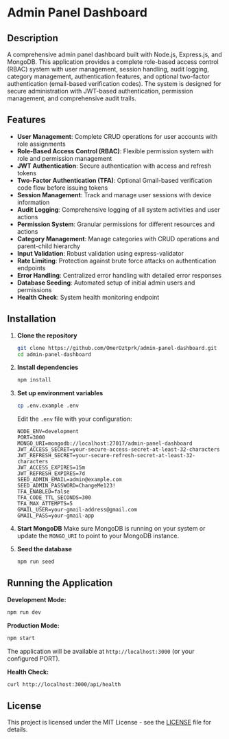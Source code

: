 # Admin Panel Dashboard

## Description

A comprehensive admin panel dashboard built with Node.js, Express.js, and MongoDB. This application provides a complete role-based access control (RBAC) system with user management, session handling, audit logging, category management, authentication features, and optional two-factor authentication (email-based verification codes). The system is designed for secure administration with JWT-based authentication, permission management, and comprehensive audit trails.

## Features

- **User Management**: Complete CRUD operations for user accounts with role assignments
- **Role-Based Access Control (RBAC)**: Flexible permission system with role and permission management
- **JWT Authentication**: Secure authentication with access and refresh tokens
- **Two-Factor Authentication (TFA)**: Optional Gmail-based verification code flow before issuing tokens
- **Session Management**: Track and manage user sessions with device information
- **Audit Logging**: Comprehensive logging of all system activities and user actions
- **Permission System**: Granular permissions for different resources and actions
- **Category Management**: Manage categories with CRUD operations and parent-child hierarchy
- **Input Validation**: Robust validation using express-validator
- **Rate Limiting**: Protection against brute force attacks on authentication endpoints
- **Error Handling**: Centralized error handling with detailed error responses
- **Database Seeding**: Automated setup of initial admin users and permissions
- **Health Check**: System health monitoring endpoint

## Installation

1. **Clone the repository**
   ```bash
   git clone https://github.com/OmerOztprk/admin-panel-dashboard.git
   cd admin-panel-dashboard
   ```

2. **Install dependencies**
   ```bash
   npm install
   ```

3. **Set up environment variables**
   ```bash
   cp .env.example .env
   ```
   Edit the `.env` file with your configuration:
   ```env
   NODE_ENV=development
   PORT=3000
   MONGO_URI=mongodb://localhost:27017/admin-panel-dashboard
   JWT_ACCESS_SECRET=your-secure-access-secret-at-least-32-characters
   JWT_REFRESH_SECRET=your-secure-refresh-secret-at-least-32-characters
   JWT_ACCESS_EXPIRES=15m
   JWT_REFRESH_EXPIRES=7d
   SEED_ADMIN_EMAIL=admin@example.com
   SEED_ADMIN_PASSWORD=ChangeMe123!
   TFA_ENABLED=false
   TFA_CODE_TTL_SECONDS=300
   TFA_MAX_ATTEMPTS=5
   GMAIL_USER=your-gmail-address@gmail.com
   GMAIL_PASS=your-gmail-app
   ```

4. **Start MongoDB**
   Make sure MongoDB is running on your system or update the `MONGO_URI` to point to your MongoDB instance.

5. **Seed the database**
   ```bash
   npm run seed
   ```

## Running the Application

**Development Mode:**
```bash
npm run dev
```

**Production Mode:**
```bash
npm start
```

The application will be available at `http://localhost:3000` (or your configured PORT).

**Health Check:**
```bash
curl http://localhost:3000/api/health
```

## License

This project is licensed under the MIT License - see the [LICENSE](LICENSE) file for details.
